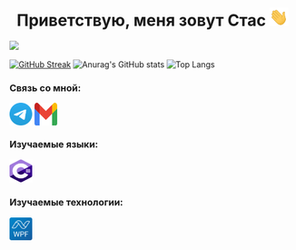 <h1 align="center">Приветствую, меня зовут Стас
<img src="https://github.com/Oscallo/Oscallo/blob/main/images/Hi.gif" height="32"/></h1>

![](https://komarev.com/ghpvc/?username=oscallo)

[![GitHub Streak](https://streak-stats.demolab.com?user=Oscallo&theme=nord&hide_border=true&locale=ru&card_width=840&card_height=200)](https://git.io/streak-stats)
![Anurag's GitHub stats](https://github-readme-stats.vercel.app/api?username=oscallo&hide_border=true&show_icons=true&theme=nord&card_width=470&card_height=200)
![Top Langs](https://github-readme-stats.vercel.app/api/top-langs/?username=oscallo&hide_border=true&layout=compact&theme=nord&card_width=370&card_height=200)

### Связь со мной:
<p align="left">
<a href="https://t.me/zero_indefined" target="blank"><img align="center" src="https://github.com/Oscallo/Oscallo/blob/main/images/Telegram_2019_Logo.svg" alt="zero_indefined" height="40" width="40" /></a>
<a href="mailto:oscallo.developer@gmail.com" target="blank"><img align="center" src="https://github.com/Oscallo/Oscallo/blob/main/images/Gmail_icon.svg" alt="oscallo.developer@gmail.com" height="40" width="40" /></a>
</p>

### Изучаемые языки:
<p align="left"> 
<a href="https://learn.microsoft.com/ru-ru/dotnet/csharp/" target="_blank" rel="noreferrer"> <img src="https://github.com/Oscallo/Oscallo/blob/main/images/Logo_C_sharp.svg" alt="c-sharp" width="40" height="40"/> </a> 
</p>

### Изучаемые технологии:
<p align="left"> 
<a href="https://learn.microsoft.com/ru-ru/dotnet/desktop/wpf/overview/?view=netdesktop-8.0" target="_blank" rel="noreferrer"> <img src="https://github.com/Oscallo/Oscallo/blob/main/images/Logo_WPF.svg" alt="wpf" width="40" height="40"/> </a> 
</p>


 